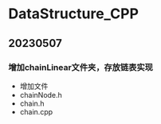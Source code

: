 # DataStructure_CPP

## 20230507

### 增加chainLinear文件夹，存放链表实现

- 增加文件
- chainNode.h
- chain.h
- chain.cpp

